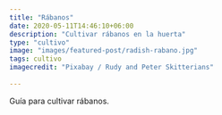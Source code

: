 ```yaml
---
title: "Rábanos"
date: 2020-05-11T14:46:10+06:00
description: "Cultivar rábanos en la huerta"
type: "cultivo"
image: "images/featured-post/radish-rabano.jpg"
tags: cultivo
imagecredit: "Pixabay / Rudy and Peter Skitterians"
  
---
```

Guía para cultivar rábanos.